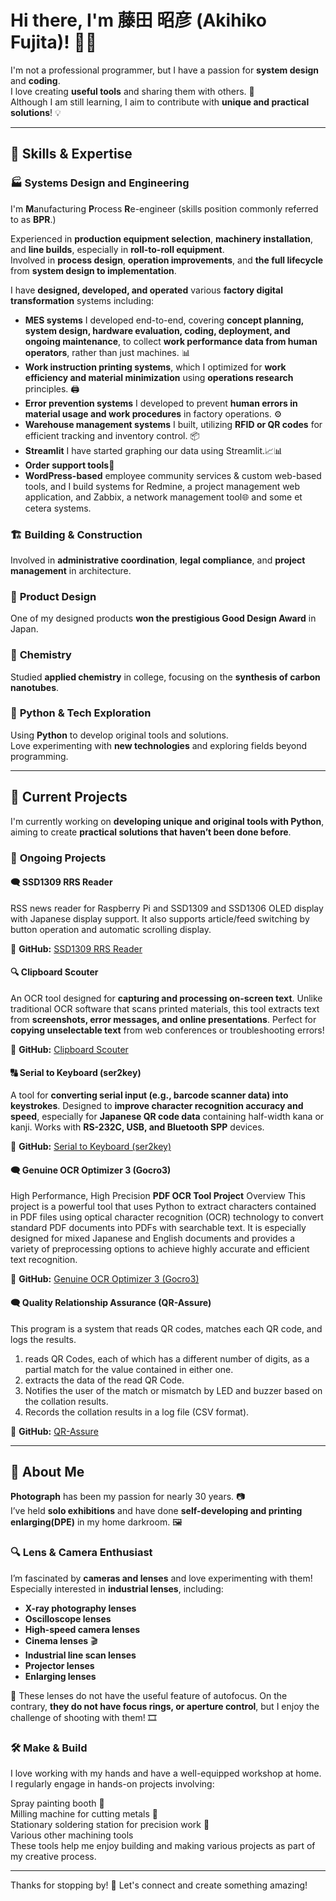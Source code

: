 # Hi there, I'm 藤田 昭彦 (Akihiko Fujita)! 👋✨  
I'm not a professional programmer, but I have a passion for **system design** and **coding**.   <BR>
I love creating **useful tools** and sharing them with others. 🚀   <BR>
Although I am still learning, I aim to contribute with **unique and practical solutions**! 💡   <BR>

---

## 🔧 Skills & Expertise  
### 🏭 **Systems Design and Engineering**  
I'm **M**anufacturing **P**rocess **R**e-engineer (skills position commonly referred to as **BPR**.)<BR>

Experienced in **production equipment selection**, **machinery installation**, and **line builds**, especially in **roll-to-roll equipment**.  <BR>
Involved in **process design**, **operation improvements**, and **the full lifecycle** from **system design to implementation**.  <BR>

I have **designed, developed, and operated** various **factory digital transformation** systems including:  <BR>  
   - **MES systems** I developed end-to-end, covering **concept planning, system design, hardware evaluation, coding, deployment, and ongoing maintenance**, to collect **work performance data from human operators**, rather than just machines. 📊
   - **Work instruction printing systems**, which I optimized for **work efficiency and material minimization** using **operations research** principles. 🖨️  
   - **Error prevention systems** I developed to prevent **human errors in material usage and work procedures** in factory operations. ⚙️  
   - **Warehouse management systems** I built, utilizing **RFID or QR codes** for efficient tracking and inventory control. 📦
   - **Streamlit** I have started graphing our data using Streamlit.📈📊
   - **Order support tools**📃
   - **WordPress-based** employee community services & custom web-based tools, and I build systems for Redmine, a project management web application, and Zabbix, a network management tool🌐 and some et cetera systems.


### 🏗️ **Building & Construction**  
 Involved in **administrative coordination**, **legal compliance**, and **project management** in architecture.  

### 🎨 **Product Design**  
 One of my designed products **won the prestigious Good Design Award** in Japan.  

### 🧪 **Chemistry**  
 Studied **applied chemistry** in college, focusing on the **synthesis of carbon nanotubes**.  

### 🐍 **Python & Tech Exploration**  
 Using **Python** to develop original tools and solutions.   <BR>
 Love experimenting with **new technologies** and exploring fields beyond programming.   <BR>

---

## 🎯 Current Projects  
I'm currently working on **developing unique and original tools with Python**, aiming to create **practical solutions that haven’t been done before**.  

### 📌 **Ongoing Projects**  
#### 🗨️ SSD1309 RRS Reader 
RSS news reader for Raspberry Pi and SSD1309 and SSD1306 OLED display with Japanese display support. It also supports article/feed switching by button operation and automatic scrolling display.

🔗 **GitHub:**  [SSD1309 RRS Reader](https://github.com/Akihiko-Fuji/SSD1306RRS_reader)

#### 🔍 Clipboard Scouter  
An OCR tool designed for **capturing and processing on-screen text**. Unlike traditional OCR software that scans printed materials, this tool extracts text from **screenshots, error messages, and online presentations**. Perfect for **copying unselectable text** from web conferences or troubleshooting errors!  

🔗 **GitHub:** [Clipboard Scouter](https://github.com/Akihiko-Fuji/scouter)  

#### 🔠 Serial to Keyboard (ser2key)  
A tool for **converting serial input (e.g., barcode scanner data) into keystrokes**. Designed to **improve character recognition accuracy and speed**, especially for **Japanese QR code data** containing half-width kana or kanji. Works with **RS-232C, USB, and Bluetooth SPP** devices.  

🔗 **GitHub:** [Serial to Keyboard (ser2key)](https://github.com/Akihiko-Fuji/ser2key)  

#### 🗨️ Genuine OCR Optimizer 3 (Gocro3)  
High Performance, High Precision **PDF OCR Tool Project** Overview This project is a powerful tool that uses Python to extract characters contained in PDF files using optical character recognition (OCR) technology to convert standard PDF documents into PDFs with searchable text. It is especially designed for mixed Japanese and English documents and provides a variety of preprocessing options to achieve highly accurate and efficient text recognition.

🔗 **GitHub:** [Genuine OCR Optimizer 3 (Gocro3)](https://github.com/Akihiko-Fuji/gocro3)  

#### 🗨️ Quality Relationship Assurance (QR-Assure)  
This program is a system that reads QR codes, matches each QR code, and logs the results.

1. reads QR Codes, each of which has a different number of digits, as a partial match for the value contained in either one.
2. extracts the data of the read QR Code.
3. Notifies the user of the match or mismatch by LED and buzzer based on the collation results.
4. Records the collation results in a log file (CSV format).

🔗 **GitHub:**  [QR-Assure](https://github.com/Akihiko-Fuji/qr_assure/)

---

## 📸 About Me  
**Photograph** has been my passion for nearly 30 years. 📷  
I’ve held **solo exhibitions** and have done **self-developing and printing enlarging(DPE)** in my home darkroom. 🖼️  

### 🔍 **Lens & Camera Enthusiast**
 I’m fascinated by **cameras and lenses** and love experimenting with them!  
 Especially interested in **industrial lenses**, including:  
   - **X-ray photography lenses**  
   - **Oscilloscope lenses**  
   - **High-speed camera lenses**  
   - **Cinema lenses** 🎬  
   - **Industrial line scan lenses**  
   - **Projector lenses**  
   - **Enlarging lenses**  

📌 These lenses do not have the useful feature of autofocus. On the contrary, **they do not have focus rings, or aperture control**, but I enjoy the challenge of shooting with them! 🎞️  

### 🛠️ **Make & Build**
I love working with my hands and have a well-equipped workshop at home. I regularly engage in hands-on projects involving:

Spray painting booth 🎨<BR>
Milling machine for cutting metals 🔩<BR>
Stationary soldering station for precision work 🔧<BR>
Various other machining tools<BR>
These tools help me enjoy building and making various projects as part of my creative process.<BR>

---

Thanks for stopping by! 🚀 Let's connect and create something amazing!  
